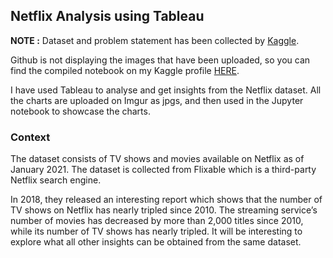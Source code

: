 ## Netflix Analysis using Tableau

**NOTE :**  Dataset and problem statement has been collected by [Kaggle](https://www.kaggle.com/shivamb/netflix-shows).

Github is not displaying the images that have been uploaded, so you can find the compiled notebook on my Kaggle profile [HERE](https://www.kaggle.com/kushagrachugh/netflix-analysis-using-tableau).

I have used Tableau to analyse and get insights from the Netflix dataset. All the charts are uploaded on Imgur as jpgs, and then used in the Jupyter notebook to showcase the charts.

### Context
The dataset consists of TV shows and movies available on Netflix as of January 2021. The dataset is collected from Flixable which is a third-party Netflix search engine.

In 2018, they released an interesting report which shows that the number of TV shows on Netflix has nearly tripled since 2010. The streaming service’s number of movies has decreased by more than 2,000 titles since 2010, while its number of TV shows has nearly tripled. It will be interesting to explore what all other insights can be obtained from the same dataset. 
